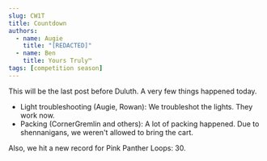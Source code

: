 ```yaml
---
slug: CW1T
title: Countdown
authors:
  - name: Augie
    title: "[REDACTED]"
  - name: Ben
    title: Yours Truly™
tags: [competition season]
---
```


This will be the last post before Duluth. A very few things happened today.
* Light troubleshooting (Augie, Rowan): We troubleshot the lights. They work now.
* Packing (CornerGremlin and others): A lot of packing happened. Due to shennanigans, we weren't allowed to bring the cart.

Also, we hit a new record for Pink Panther Loops: 30.